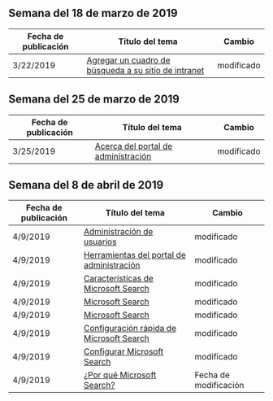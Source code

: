 <!-- This file is generated automatically each week. Changes made to this file will be overwritten.-->




## <a name="week-of-march-18-2019"></a>Semana del 18 de marzo de 2019


| Fecha de publicación |Título del tema | Cambio |
|------|------------|--------|
| 3/22/2019 | [Agregar un cuadro de búsqueda a su sitio de intranet](/MicrosoftSearch/add-a-search-box-to-your-intranet-site) | modificado |


## <a name="week-of-march-25-2019"></a>Semana del 25 de marzo de 2019


| Fecha de publicación |Título del tema | Cambio |
|------|------------|--------|
| 3/25/2019 | [Acerca del portal de administración](/MicrosoftSearch/about-the-admin-portal) | modificado |


## <a name="week-of-april-08-2019"></a>Semana del 8 de abril de 2019


| Fecha de publicación |Título del tema | Cambio |
|------|------------|--------|
| 4/9/2019 | [Administración de usuarios](/MicrosoftSearch/add-users) | modificado |
| 4/9/2019 | [Herramientas del portal de administración](/MicrosoftSearch/admin-portal-tools) | modificado |
| 4/9/2019 | [Características de Microsoft Search](/MicrosoftSearch/features) | modificado |
| 4/9/2019 | [Microsoft Search](/MicrosoftSearch/index) | modificado |
| 4/9/2019 | [Microsoft Search](/MicrosoftSearch/microsoft-search) | modificado |
| 4/9/2019 | [Configuración rápida de Microsoft Search](/MicrosoftSearch/quick-set-up) | modificado |
| 4/9/2019 | [Configurar Microsoft Search](/MicrosoftSearch/set-up-microsoft-search) | modificado |
| 4/9/2019 | [¿Por qué Microsoft Search?](/MicrosoftSearch/why-microsoft-search) | Fecha de modificación |
